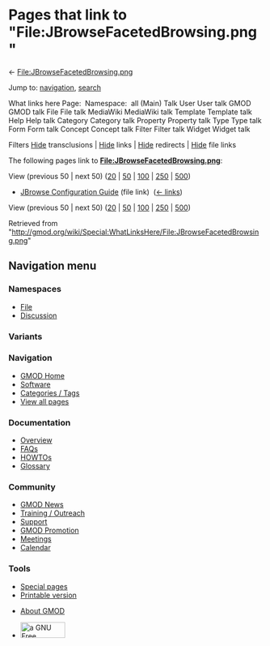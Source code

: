 <div id="mw-page-base" class="noprint">

</div>

<div id="mw-head-base" class="noprint">

</div>

<div id="content" class="mw-body" role="main">

<span id="top"></span>

<div id="mw-js-message" style="display:none;">

</div>



# <span dir="auto">Pages that link to "File:JBrowseFacetedBrowsing.png"</span>

<div id="bodyContent">

<div id="contentSub">

←
[File:JBrowseFacetedBrowsing.png](/wiki/File:JBrowseFacetedBrowsing.png "File:JBrowseFacetedBrowsing.png")

</div>

<div id="jump-to-nav" class="mw-jump">

Jump to: [navigation](#mw-navigation), [search](#p-search)

</div>

<div id="mw-content-text">

What links here Page:  Namespace:  all (Main) Talk User User talk GMOD
GMOD talk File File talk MediaWiki MediaWiki talk Template Template talk
Help Help talk Category Category talk Property Property talk Type Type
talk Form Form talk Concept Concept talk Filter Filter talk Widget
Widget talk

Filters
[Hide](/mediawiki/index.php?title=Special:WhatLinksHere/File:JBrowseFacetedBrowsing.png&hidetrans=1 "Special:WhatLinksHere/File:JBrowseFacetedBrowsing.png")
transclusions \|
[Hide](/mediawiki/index.php?title=Special:WhatLinksHere/File:JBrowseFacetedBrowsing.png&hidelinks=1 "Special:WhatLinksHere/File:JBrowseFacetedBrowsing.png")
links \|
[Hide](/mediawiki/index.php?title=Special:WhatLinksHere/File:JBrowseFacetedBrowsing.png&hideredirs=1 "Special:WhatLinksHere/File:JBrowseFacetedBrowsing.png")
redirects \|
[Hide](/mediawiki/index.php?title=Special:WhatLinksHere/File:JBrowseFacetedBrowsing.png&hideimages=1 "Special:WhatLinksHere/File:JBrowseFacetedBrowsing.png")
file links

The following pages link to
**[File:JBrowseFacetedBrowsing.png](/wiki/File:JBrowseFacetedBrowsing.png "File:JBrowseFacetedBrowsing.png")**:

View (previous 50 \| next 50)
([20](/mediawiki/index.php?title=Special:WhatLinksHere/File:JBrowseFacetedBrowsing.png&limit=20 "Special:WhatLinksHere/File:JBrowseFacetedBrowsing.png")
\|
[50](/mediawiki/index.php?title=Special:WhatLinksHere/File:JBrowseFacetedBrowsing.png&limit=50 "Special:WhatLinksHere/File:JBrowseFacetedBrowsing.png")
\|
[100](/mediawiki/index.php?title=Special:WhatLinksHere/File:JBrowseFacetedBrowsing.png&limit=100 "Special:WhatLinksHere/File:JBrowseFacetedBrowsing.png")
\|
[250](/mediawiki/index.php?title=Special:WhatLinksHere/File:JBrowseFacetedBrowsing.png&limit=250 "Special:WhatLinksHere/File:JBrowseFacetedBrowsing.png")
\|
[500](/mediawiki/index.php?title=Special:WhatLinksHere/File:JBrowseFacetedBrowsing.png&limit=500 "Special:WhatLinksHere/File:JBrowseFacetedBrowsing.png"))

- [JBrowse Configuration
  Guide](/wiki/JBrowse_Configuration_Guide "JBrowse Configuration Guide")
  (file link) ‎ <span class="mw-whatlinkshere-tools">([←
  links](/mediawiki/index.php?title=Special:WhatLinksHere&target=JBrowse+Configuration+Guide "Special:WhatLinksHere"))</span>

View (previous 50 \| next 50)
([20](/mediawiki/index.php?title=Special:WhatLinksHere/File:JBrowseFacetedBrowsing.png&limit=20 "Special:WhatLinksHere/File:JBrowseFacetedBrowsing.png")
\|
[50](/mediawiki/index.php?title=Special:WhatLinksHere/File:JBrowseFacetedBrowsing.png&limit=50 "Special:WhatLinksHere/File:JBrowseFacetedBrowsing.png")
\|
[100](/mediawiki/index.php?title=Special:WhatLinksHere/File:JBrowseFacetedBrowsing.png&limit=100 "Special:WhatLinksHere/File:JBrowseFacetedBrowsing.png")
\|
[250](/mediawiki/index.php?title=Special:WhatLinksHere/File:JBrowseFacetedBrowsing.png&limit=250 "Special:WhatLinksHere/File:JBrowseFacetedBrowsing.png")
\|
[500](/mediawiki/index.php?title=Special:WhatLinksHere/File:JBrowseFacetedBrowsing.png&limit=500 "Special:WhatLinksHere/File:JBrowseFacetedBrowsing.png"))

</div>

<div class="printfooter">

Retrieved from
"<http://gmod.org/wiki/Special:WhatLinksHere/File:JBrowseFacetedBrowsing.png>"

</div>

<div id="catlinks" class="catlinks catlinks-allhidden">

</div>

<div class="visualClear">

</div>

</div>

</div>

<div id="mw-navigation">

## Navigation menu

<div id="mw-head">



<div id="left-navigation">

<div id="p-namespaces" class="vectorTabs" role="navigation"
aria-labelledby="p-namespaces-label">

### Namespaces

- <span id="ca-nstab-image"><a href="/wiki/File:JBrowseFacetedBrowsing.png" accesskey="c"
  title="View the file page [c]">File</a></span>
- <span id="ca-talk"><a
  href="/mediawiki/index.php?title=File_talk:JBrowseFacetedBrowsing.png&amp;action=edit&amp;redlink=1"
  accesskey="t"
  title="Discussion about the content page [t]">Discussion</a></span>

</div>

<div id="p-variants" class="vectorMenu emptyPortlet" role="navigation"
aria-labelledby="p-variants-label">

### 

### Variants[](#)

<div class="menu">

</div>

</div>

</div>

<div id="right-navigation">





</div>



</div>

</div>

</div>

<div id="mw-panel">

<div id="p-logo" role="banner">

<a href="/wiki/Main_Page"
style="background-image: url(http://gmod.org/images/GMOD-cogs.png);"
title="Visit the main page"></a>

</div>

<div id="p-Navigation" class="portal" role="navigation"
aria-labelledby="p-Navigation-label">

### Navigation

<div class="body">

- <span id="n-GMOD-Home">[GMOD Home](/wiki/Main_Page)</span>
- <span id="n-Software">[Software](/wiki/GMOD_Components)</span>
- <span id="n-Categories-.2F-Tags">[Categories /
  Tags](/wiki/Categories)</span>
- <span id="n-View-all-pages">[View all
  pages](/wiki/Special:AllPages)</span>

</div>

</div>

<div id="p-Documentation" class="portal" role="navigation"
aria-labelledby="p-Documentation-label">

### Documentation

<div class="body">

- <span id="n-Overview">[Overview](/wiki/Overview)</span>
- <span id="n-FAQs">[FAQs](/wiki/Category:FAQ)</span>
- <span id="n-HOWTOs">[HOWTOs](/wiki/Category:HOWTO)</span>
- <span id="n-Glossary">[Glossary](/wiki/Glossary)</span>

</div>

</div>

<div id="p-Community" class="portal" role="navigation"
aria-labelledby="p-Community-label">

### Community

<div class="body">

- <span id="n-GMOD-News">[GMOD News](/wiki/GMOD_News)</span>
- <span id="n-Training-.2F-Outreach">[Training /
  Outreach](/wiki/Training_and_Outreach)</span>
- <span id="n-Support">[Support](/wiki/Support)</span>
- <span id="n-GMOD-Promotion">[GMOD
  Promotion](/wiki/GMOD_Promotion)</span>
- <span id="n-Meetings">[Meetings](/wiki/Meetings)</span>
- <span id="n-Calendar">[Calendar](/wiki/Calendar)</span>

</div>

</div>

<div id="p-tb" class="portal" role="navigation"
aria-labelledby="p-tb-label">

### Tools

<div class="body">

- <span id="t-specialpages"><a href="/wiki/Special:SpecialPages" accesskey="q"
  title="A list of all special pages [q]">Special pages</a></span>
- <span id="t-print"><a
  href="/mediawiki/index.php?title=Special:WhatLinksHere/File:JBrowseFacetedBrowsing.png&amp;printable=yes"
  rel="alternate" accesskey="p"
  title="Printable version of this page [p]">Printable version</a></span>

</div>

</div>

</div>

</div>

<div id="footer" role="contentinfo">

- <span id="footer-places-about">[About
  GMOD](/wiki/GMOD:About "GMOD:About")</span>

<!-- -->

- <span id="footer-copyrightico">[<img src="http://www.gnu.org/graphics/gfdl-logo-small.png" width="88"
  height="31" alt="a GNU Free Documentation License" />](http://www.gnu.org/licenses/fdl-1.3.html)</span>


<div style="clear:both">

</div>

</div>
